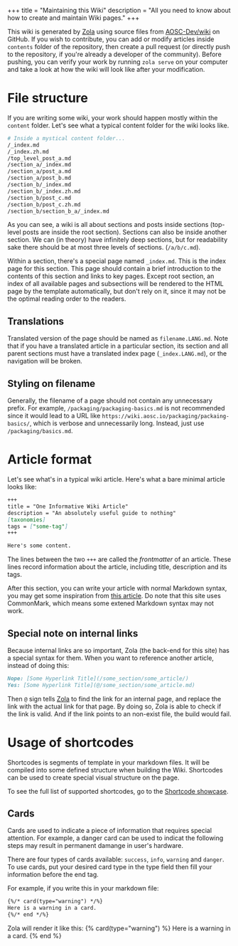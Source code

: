 +++
title = "Maintaining this Wiki"
description = "All you need to know about how to create and maintain Wiki pages."
+++

This wiki is generated by [Zola](https://getzola.org) using source files from [AOSC-Dev/wiki](https://github.com/AOSC-Dev/wiki) on GitHub. If you wish to contribute, you can add or modify articles inside `contents` folder of the repository, then create a pull request (or directly push to the repository, if you're already a developer of the community). Before pushing, you can verify your work by running `zola serve` on your computer and take a look at how the wiki will look like after your modification.

# File structure
If you are writing some wiki, your work should happen mostly within the `content` folder. Let's see what a typical content folder for the wiki looks like.

```bash
# Inside a mystical content folder...
/_index.md
/_index.zh.md
/top_level_post_a.md
/section_a/_index.md
/section_a/post_a.md
/section_a/post_b.md
/section_b/_index.md
/section_b/_index.zh.md
/section_b/post_c.md
/section_b/post_c.zh.md
/section_b/section_b_a/_index.md
```

As you can see, a wiki is all about sections and posts inside sections (top-level posts are inside the root section). Sections can also be inside another section. We can (in theory) have infinitely deep sections, but for readability sake there should be at most three levels of sections. (`/a/b/c.md`).

Within a section, there's a special page named `_index.md`. This is the index page for this section. This page should contain a brief introduction to the contents of this section and links to key pages. Except root section, an index of all available pages and subsections will be rendered to the HTML page by the template automatically, but don't rely on it, since it may not be the optimal reading order to the readers.

## Translations
Translated version of the page should be named as `filename.LANG.md`. Note that if you have a translated article in a particular section, its section and all parent sections must have a translated index page (`_index.LANG.md`), or the navigation will be broken.

## Styling on filename
Generally, the filename of a page should not contain any unnecessary prefix. For example, `/packaging/packaging-basics.md` is not recommended since it would lead to a URL like `https://wiki.aosc.io/packaging/packaing-basics/`, which is verbose and unnecessarily long. Instead, just use `/packaging/basics.md`.

# Article format
Let's see what's in a typical wiki article. Here's what a bare minimal article looks like:

```markdown
+++
title = "One Informative Wiki Article"
description = "An absolutely useful guide to nothing"
[taxonomies]
tags = ["some-tag"]
+++

Here's some content.
```

The lines between the two `+++` are called the *frontmatter* of an article. These lines record information about the article, including title, description and its tags.

After this section, you can write your article with normal Markdown syntax, you may get some inspiration from [this article](@/developer/infrastructure/knowledge-base/00001-how-to-contribute.md). Do note that this site uses CommonMark, which means some extened Markdown syntax may not work.

## Special note on internal links
Because internal links are so important, Zola (the back-end for this site) has a special syntax for them. When you want to reference another article, instead of doing this:

```markdown
Nope: [Some Hyperlink Title](/some_section/some_article/)
Yes: [Some Hyperlink Title](@/some_section/some_article.md)
```

Then `@` sign tells [Zola](https://github.com/getzola/zola) to find the link for an internal page, and replace the link with the actual link for that page. By doing so, Zola is able to check if the link is valid. And if the link points to an non-exist file, the build would fail.

# Usage of shortcodes
Shortcodes is segments of template in your markdown files. It will be compiled into some defined structure when building the Wiki. Shortcodes can be used to create special visual structure on the page.

To see the full list of supported shortcodes, go to the [Shortcode showcase](@/meta/shortcode_showcase.md).

## Cards
Cards are used to indicate a piece of information that requires special attention. For example, a danger card can be used to indicat the following steps may result in permanent damange in user's hardware.

There are four types of cards available: `success`, `info`, `warning` and `danger`. To use cards, put your desired card type in the type field then fill your information before the end tag.

For example, if you write this in your markdown file:
```markdown
{%/* card(type="warning") */%}
Here is a warning in a card.
{%/* end */%}
```

Zola will render it like this:
{% card(type="warning") %}
Here is a warning in a card.
{% end %}
